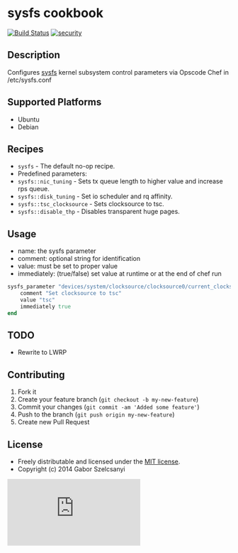 # sysfs cookbook
[![Build Status](https://travis-ci.org/szelcsanyi/chef-sysfs.svg?branch=master)](https://travis-ci.org/szelcsanyi/chef-sysfs)
[![security](https://hakiri.io/github/szelcsanyi/chef-sysfs/master.svg)](https://hakiri.io/github/szelcsanyi/chef-sysfs/master)

## Description

Configures [sysfs](http://en.wikipedia.org/wiki/Sysfs) kernel subsystem control parameters via Opscode Chef in /etc/sysfs.conf

## Supported Platforms

* Ubuntu
* Debian

## Recipes

* `sysfs` - The default no-op recipe.
* Predefined parameters:
* `sysfs::nic_tuning` - Sets tx queue length to higher value and increase rps queue.
* `sysfs::disk_tuning` - Set io scheduler and rq affinity.
* `sysfs::tsc_clocksource` - Sets clocksource to tsc.
* `sysfs::disable_thp` - Disables transparent huge pages.

## Usage
* name: the sysfs parameter
* comment: optional string for identification
* value: must be set to proper value
* immediately: (true/false) set value at runtime or at the end of chef run

```ruby
sysfs_parameter "devices/system/clocksource/clocksource0/current_clocksource" do
	comment "Set clocksource to tsc"
	value "tsc"
	immediately true
end
```

## TODO

* Rewrite to LWRP

## Contributing

1. Fork it
2. Create your feature branch (`git checkout -b my-new-feature`)
3. Commit your changes (`git commit -am 'Added some feature'`)
4. Push to the branch (`git push origin my-new-feature`)
5. Create new Pull Request

## License

* Freely distributable and licensed under the [MIT license](http://szelcsanyi.mit-license.org/2014/license.html).
* Copyright (c) 2014 Gabor Szelcsanyi

[![image](https://ga-beacon.appspot.com/UA-56493884-1/chef-sysfs/README.md)](https://github.com/szelcsanyi/chef-sysfs)

